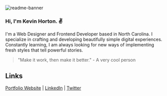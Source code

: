 ![readme-banner](https://user-images.githubusercontent.com/117312773/219256552-b4a4b3c3-e61c-4d39-a506-a589669776dc.gif)

### Hi, I'm Kevin Horton. :v:

I'm a Web Designer and Frontend Developer based in North Carolina. I specialize in crafting and developing beautifully simple digital experiences. Constantly learning, I am always looking for new ways of implementing fresh styles that tell powerful stories.

> "Make it work, then make it better." - A very cool person

## Links
<p>
  <a href="https://kevinhorton.dev" alt="Link to my portfolio website" target="_blank">Portfolio Website</a> |
  <a href="https://www.linkedin.com/in/kevnhortn/" alt="Link to my LinkedIn profile" target="_blank">LinkedIn</a> |
  <a href="https://twitter.com/kevinhortn/" alt="Link to my Twitter profile" target="_blank">Twitter</a>
</p>
